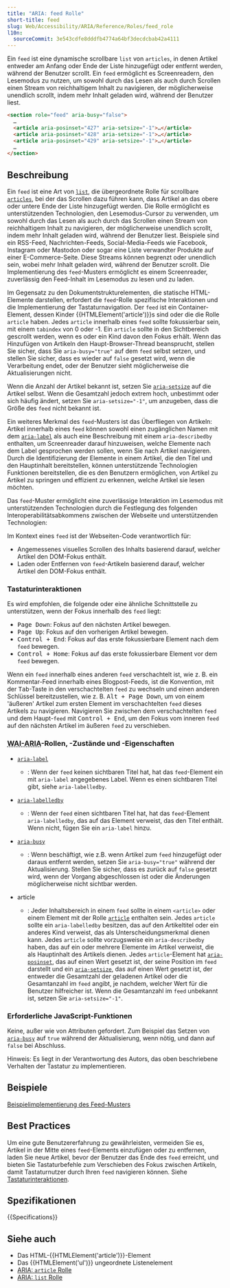 ```yaml
---
title: "ARIA: feed Rolle"
short-title: feed
slug: Web/Accessibility/ARIA/Reference/Roles/feed_role
l10n:
  sourceCommit: 3e543cdfe8dddfb4774a64bf3decdcbab42a4111
---
```


Ein `feed` ist eine dynamische scrollbare `list` von `articles`, in denen Artikel entweder am Anfang oder Ende der Liste hinzugefügt oder entfernt werden, während der Benutzer scrollt. Ein `feed` ermöglicht es Screenreadern, den Lesemodus zu nutzen, um sowohl durch das Lesen als auch durch Scrollen einen Stream von reichhaltigem Inhalt zu navigieren, der möglicherweise unendlich scrollt, indem mehr Inhalt geladen wird, während der Benutzer liest.

```html
<section role="feed" aria-busy="false">
  …
  <article aria-posinset="427" aria-setsize="-1">…</article>
  <article aria-posinset="428" aria-setsize="-1">…</article>
  <article aria-posinset="429" aria-setsize="-1">…</article>
  …
</section>
```

## Beschreibung

Ein `feed` ist eine Art von [`list`](/de/docs/Web/Accessibility/ARIA/Reference/Roles/list_role), die übergeordnete Rolle für scrollbare [`articles`](/de/docs/Web/Accessibility/ARIA/Reference/Roles/article_role), bei der das Scrollen dazu führen kann, dass Artikel an das obere oder untere Ende der Liste hinzugefügt werden. Die Rolle ermöglicht es unterstützenden Technologien, den Lesemodus-Cursor zu verwenden, um sowohl durch das Lesen als auch durch das Scrollen einen Stream von reichhaltigem Inhalt zu navigieren, der möglicherweise unendlich scrollt, indem mehr Inhalt geladen wird, während der Benutzer liest. Beispiele sind ein RSS-Feed, Nachrichten-Feeds, Social-Media-Feeds wie Facebook, Instagram oder Mastodon oder sogar eine Liste verwandter Produkte auf einer E-Commerce-Seite. Diese Streams können begrenzt oder unendlich sein, wobei mehr Inhalt geladen wird, während der Benutzer scrollt. Die Implementierung des `feed`-Musters ermöglicht es einem Screenreader, zuverlässig den Feed-Inhalt im Lesemodus zu lesen und zu laden.

Im Gegensatz zu den Dokumentstrukturelementen, die statische HTML-Elemente darstellen, erfordert die `feed`-Rolle spezifische Interaktionen und die Implementierung der Tastaturnavigation. Der `feed` ist ein Container-Element, dessen Kinder {{HTMLElement('article')}}s sind oder die die Rolle `article` haben. Jedes `article` innerhalb eines `feed` sollte fokussierbar sein, mit einem `tabindex` von 0 oder -1. Ein `article` sollte in den Sichtbereich gescrollt werden, wenn es oder ein Kind davon den Fokus erhält. Wenn das Hinzufügen von Artikeln den Haupt-Browser-Thread beansprucht, stellen Sie sicher, dass Sie `aria-busy="true"` auf dem `feed` selbst setzen, und stellen Sie sicher, dass es wieder auf `false` gesetzt wird, wenn die Verarbeitung endet, oder der Benutzer sieht möglicherweise die Aktualisierungen nicht.

Wenn die Anzahl der Artikel bekannt ist, setzen Sie [`aria-setsize`](/de/docs/Web/Accessibility/ARIA/Reference/Attributes/aria-setsize) auf die Artikel selbst. Wenn die Gesamtzahl jedoch extrem hoch, unbestimmt oder sich häufig ändert, setzen Sie `aria-setsize="-1"`, um anzugeben, dass die Größe des `feed` nicht bekannt ist.

Ein weiteres Merkmal des `feed`-Musters ist das Überfliegen von Artikeln: Artikel innerhalb eines `feed` können sowohl einen zugänglichen Namen mit dem [`aria-label`](/de/docs/Web/Accessibility/ARIA/Reference/Attributes/aria-label) als auch eine Beschreibung mit einem `aria-describedby` enthalten, um Screenreader darauf hinzuweisen, welche Elemente nach dem Label gesprochen werden sollen, wenn Sie nach Artikel navigieren. Durch die Identifizierung der Elemente in einem Artikel, die den Titel und den Hauptinhalt bereitstellen, können unterstützende Technologien Funktionen bereitstellen, die es den Benutzern ermöglichen, von Artikel zu Artikel zu springen und effizient zu erkennen, welche Artikel sie lesen möchten.

Das `feed`-Muster ermöglicht eine zuverlässige Interaktion im Lesemodus mit unterstützenden Technologien durch die Festlegung des folgenden Interoperabilitätsabkommens zwischen der Webseite und unterstützenden Technologien:

Im Kontext eines `feed` ist der Webseiten-Code verantwortlich für:

- Angemessenes visuelles Scrollen des Inhalts basierend darauf, welcher Artikel den DOM-Fokus enthält.
- Laden oder Entfernen von `feed`-Artikeln basierend darauf, welcher Artikel den DOM-Fokus enthält.

### Tastaturinteraktionen

Es wird empfohlen, die folgende oder eine ähnliche Schnittstelle zu unterstützen, wenn der Fokus innerhalb des `feed` liegt:

- <kbd>Page Down</kbd>: Fokus auf den nächsten Artikel bewegen.
- <kbd>Page Up</kbd>: Fokus auf den vorherigen Artikel bewegen.
- <kbd>Control + End</kbd>: Fokus auf das erste fokussierbare Element nach dem `feed` bewegen.
- <kbd>Control + Home</kbd>: Fokus auf das erste fokussierbare Element vor dem `feed` bewegen.

Wenn ein `feed` innerhalb eines anderen `feed` verschachtelt ist, wie z. B. ein Kommentar-Feed innerhalb eines Blogpost-Feeds, ist die Konvention, mit der <kbd>Tab</kbd>-Taste in den verschachtelten `feed` zu wechseln und einen anderen Schlüssel bereitzustellen, wie z. B. <kbd>Alt + Page Down</kbd>, um von einem 'äußeren' Artikel zum ersten Element im verschachtelten `feed` dieses Artikels zu navigieren. Navigieren Sie zwischen dem verschachtelten `feed` und dem Haupt-`feed` mit <kbd>Control + End</kbd>, um den Fokus vom inneren `feed` auf den nächsten Artikel im äußeren `feed` zu verschieben.

### <abbr title="Accessible Rich Internet Applications">WAI-ARIA</abbr>-Rollen, -Zustände und -Eigenschaften

- [`aria-label`](/de/docs/Web/Accessibility/ARIA/Reference/Attributes/aria-label)

  - : Wenn der `feed` keinen sichtbaren Titel hat, hat das `feed`-Element ein mit `aria-label` angegebenes Label. Wenn es einen sichtbaren Titel gibt, siehe `aria-labelledby`.

- [`aria-labelledby`](/de/docs/Web/Accessibility/ARIA/Reference/Attributes/aria-labelledby)

  - : Wenn der `feed` einen sichtbaren Titel hat, hat das `feed`-Element `aria-labelledby`, das auf das Element verweist, das den Titel enthält. Wenn nicht, fügen Sie ein `aria-label` hinzu.

- [`aria-busy`](/de/docs/Web/Accessibility/ARIA/Reference/Attributes/aria-busy)

  - : Wenn beschäftigt, wie z.B. wenn Artikel zum `feed` hinzugefügt oder daraus entfernt werden, setzen Sie `aria-busy="true"` während der Aktualisierung. Stellen Sie sicher, dass es zurück auf `false` gesetzt wird, wenn der Vorgang abgeschlossen ist oder die Änderungen möglicherweise nicht sichtbar werden.

- article
  - : Jeder Inhaltsbereich in einem `feed` sollte in einem `<article>` oder einem Element mit der Rolle [`article`](/de/docs/Web/Accessibility/ARIA/Reference/Roles/article_role) enthalten sein. Jedes `article` sollte ein `aria-labelledby` besitzen, das auf den Artikeltitel oder ein anderes Kind verweist, das als Unterscheidungsmerkmal dienen kann. Jedes `article` sollte vorzugsweise ein `aria-describedby` haben, das auf ein oder mehrere Elemente im Artikel verweist, die als Hauptinhalt des Artikels dienen. Jedes `article`-Element hat [`aria-posinset`](/de/docs/Web/Accessibility/ARIA/Reference/Attributes/aria-posinset), das auf einen Wert gesetzt ist, der seine Position im `feed` darstellt und ein [`aria-setsize`](/de/docs/Web/Accessibility/ARIA/Reference/Attributes/aria-setsize), das auf einen Wert gesetzt ist, der entweder die Gesamtzahl der geladenen Artikel oder die Gesamtanzahl im `feed` angibt, je nachdem, welcher Wert für die Benutzer hilfreicher ist. Wenn die Gesamtanzahl im `feed` unbekannt ist, setzen Sie `aria-setsize="-1"`.

### Erforderliche JavaScript-Funktionen

Keine, außer wie von Attributen gefordert. Zum Beispiel das Setzen von [`aria-busy`](/de/docs/Web/Accessibility/ARIA/Reference/Attributes/aria-busy) auf `true` während der Aktualisierung, wenn nötig, und dann auf `false` bei Abschluss.

Hinweis: Es liegt in der Verantwortung des Autors, das oben beschriebene Verhalten der Tastatur zu implementieren.

## Beispiele

[Beispielimplementierung des Feed-Musters](https://www.w3.org/WAI/ARIA/apg/patterns/feed/examples/feed/)

## Best Practices

Um eine gute Benutzererfahrung zu gewährleisten, vermeiden Sie es, Artikel in der Mitte eines `feed`-Elements einzufügen oder zu entfernen, laden Sie neue Artikel, bevor der Benutzer das Ende des `feed` erreicht, und bieten Sie Tastaturbefehle zum Verschieben des Fokus zwischen Artikeln, damit Tastaturnutzer durch Ihren `feed` navigieren können. Siehe [Tastaturinteraktionen](#tastaturinteraktionen).

## Spezifikationen

{{Specifications}}

## Siehe auch

- Das HTML-{{HTMLElement('article')}}-Element
- Das {{HTMLElement('ul')}} ungeordnete Listenelement
- [ARIA: `article` Rolle](/de/docs/Web/Accessibility/ARIA/Reference/Roles/article_role)
- [ARIA: `list` Rolle](/de/docs/Web/Accessibility/ARIA/Reference/Roles/list_role)
